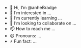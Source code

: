 - 👋 Hi, I’m @anheBradge
- 👀 I’m interested in ...
- 🌱 I’m currently learning ...
- 💞️ I’m looking to collaborate on ...
- 📫 How to reach me ...
- 😄 Pronouns: ...
- ⚡ Fun fact: ...

<!---
anheBradge/anheBradge is a ✨ special ✨ repository because its `README.md` (this file) appears on your GitHub profile.
You can click the Preview link to take a look at your changes.
--->
